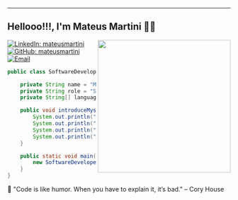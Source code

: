 ---
<h2> Hellooo!!!,  I'm Mateus Martini 👨‍💻</h2>
<img align='right' src="https://media.giphy.com/media/M9gbBd9nbDrOTu1Mqx/giphy.gif" width="300" margin-bottom: 50px;">

[![LinkedIn: mateusmartini](https://img.shields.io/badge/LinkedIn-mateusmartini-0077B5?style=flat-square&logo=linkedin&logoColor=white)]([https://www.linkedin.com/in/mateusmartini/](https://www.linkedin.com/in/mateus-martini-19128b359/))
[![GitHub: mateusmartini](https://img.shields.io/badge/GitHub-mateusmartini-181717?style=flat-square&logo=github)](https://github.com/mateusmartini)
[![Email](https://img.shields.io/badge/Email-mateusrmartini@gmail.com-D14836?style=flat-square&logo=gmail&logoColor=white)](mailto:mateusrmartini@gmail.com)


```java
public class SoftwareDeveloper {

    private String name = "Mateus Martini";
    private String role = "Software Developer 👨‍💻";
    private String[] languagesSpoken = {"🇧🇷 PT-BR", "🇺🇸 EN-US"};

    public void introduceMyself() {
        System.out.println("👋 Olá! Hello!");
        System.out.println("I'm " + name + ", your friendly neighborhood " + role + "!");
        System.out.println("🌍 I can speak: 🇧🇷 PT-BR, 🇺🇸 EN-US");
        System.out.println("🚀 Thanks for dropping by, hope you find some of my work interesting! 😄");
    }

    public static void main(String[] args) {
        new SoftwareDeveloper().introduceMyself();
    }
}
```
🚀 "Code is like humor. When you have to explain it, it’s bad." – Cory House


